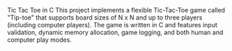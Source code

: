 Tic Tac Toe in C
This project implements a flexible Tic-Tac-Toe game called "Tip-toe" that supports board sizes of N x N and up to three players (including computer players).
The game is written in C and features input validation, dynamic memory allocation, game logging, and both human and computer play modes.

